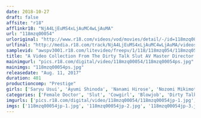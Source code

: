 ```yaml
---
date: 2018-10-27
draft: false
affsite: "r18"
afflinkr18: "NjA4LjEuMS4xLjAuMC4wLjAuMA"
url: "118mzq00054"
urloriginal: "http://www.r18.com/videos/vod/movies/detail/-/id=118mzq00054"
urlfinal: "http://media.r18.com/track/NjA4LjEuMS4xLjAuMC4wLjAuMA/videos/vod/movies/detail/-/id=118mzq00054"
samplevid: "awspv3001.r18.com/litevideo/freepv/1/118/118mzq054/118mzq054_dmb_w.mp4"
title: "A Video Collection From The Dirty Talk Slut AV Master Director Aida Yumeno A Locked Room Sex Counseling Session"
mainimgurl: "pics.r18.com/digital/video/118mzq00054/118mzq00054ps.jpg"
mainimgs: "118mzq00054ps.jpg"
releasedate: "Aug. 11, 2017"
duration: 481
productioncomp: "Prestige"
girls: ['Saryu Usui', 'Ayumi Shinoda', 'Nanami Hirose', 'Nozomi Mikimoto']
categories: ['Female Doctor', 'Slut', 'Cowgirl', 'Blowjob', 'Dirty Talk', 'Compilation', 'Over 4 Hours', 'Hi-Def']
imgurls: ['pics.r18.com/digital/video/118mzq00054/118mzq00054jp-1.jpg', 'pics.r18.com/digital/video/118mzq00054/118mzq00054jp-2.jpg', 'pics.r18.com/digital/video/118mzq00054/118mzq00054jp-3.jpg', 'pics.r18.com/digital/video/118mzq00054/118mzq00054jp-4.jpg', 'pics.r18.com/digital/video/118mzq00054/118mzq00054jp-5.jpg', 'pics.r18.com/digital/video/118mzq00054/118mzq00054jp-6.jpg', 'pics.r18.com/digital/video/118mzq00054/118mzq00054jp-7.jpg', 'pics.r18.com/digital/video/118mzq00054/118mzq00054jp-8.jpg', 'pics.r18.com/digital/video/118mzq00054/118mzq00054jp-9.jpg', 'pics.r18.com/digital/video/118mzq00054/118mzq00054jp-10.jpg', 'pics.r18.com/digital/video/118mzq00054/118mzq00054jp-11.jpg', 'pics.r18.com/digital/video/118mzq00054/118mzq00054jp-12.jpg', 'pics.r18.com/digital/video/118mzq00054/118mzq00054jp-13.jpg', 'pics.r18.com/digital/video/118mzq00054/118mzq00054jp-14.jpg', 'pics.r18.com/digital/video/118mzq00054/118mzq00054jp-15.jpg', 'pics.r18.com/digital/video/118mzq00054/118mzq00054jp-16.jpg', 'pics.r18.com/digital/video/118mzq00054/118mzq00054jp-17.jpg', 'pics.r18.com/digital/video/118mzq00054/118mzq00054jp-18.jpg', 'pics.r18.com/digital/video/118mzq00054/118mzq00054jp-19.jpg', 'pics.r18.com/digital/video/118mzq00054/118mzq00054jp-20.jpg']
imgs: ['118mzq00054jp-1.jpg', '118mzq00054jp-2.jpg', '118mzq00054jp-3.jpg', '118mzq00054jp-4.jpg', '118mzq00054jp-5.jpg', '118mzq00054jp-6.jpg', '118mzq00054jp-7.jpg', '118mzq00054jp-8.jpg', '118mzq00054jp-9.jpg', '118mzq00054jp-10.jpg', '118mzq00054jp-11.jpg', '118mzq00054jp-12.jpg', '118mzq00054jp-13.jpg', '118mzq00054jp-14.jpg', '118mzq00054jp-15.jpg', '118mzq00054jp-16.jpg', '118mzq00054jp-17.jpg', '118mzq00054jp-18.jpg', '118mzq00054jp-19.jpg', '118mzq00054jp-20.jpg']
---
```

